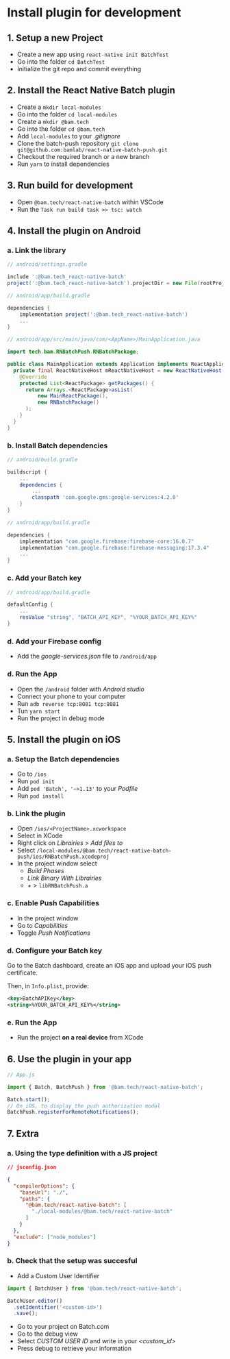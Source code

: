 # Install plugin for development

## 1. Setup a new Project

- Create a new app using `react-native init BatchTest`
- Go into the folder `cd BatchTest`
- Initialize the git repo and commit everything

## 2. Install the React Native Batch plugin

- Create a `mkdir local-modules`
- Go into the folder `cd local-modules`
- Create a `mkdir @bam.tech`
- Go into the folder `cd @bam.tech`
- Add `local-modules` to your _.gitignore_
- Clone the batch-push repository `git clone git@github.com:bamlab/react-native-batch-push.git`
- Checkout the required branch or a new branch
- Run `yarn` to install dependencies

## 3. Run build for development

- Open `@bam.tech/react-native-batch` within VSCode
- Run the `Task run build task >> tsc: watch`

## 4. Install the plugin on Android

### a. Link the library

```groovy
// android/settings.gradle

include ':@bam.tech_react-native-batch'
project(':@bam.tech_react-native-batch').projectDir = new File(rootProject.projectDir, '../local-modules/@bam.tech/react-native-batch-push/android')
```

```groovy
// android/app/build.gradle

dependencies {
    implementation project(':@bam.tech_react-native-batch')
    ...
}
```

```java
// android/app/src/main/java/com/<AppName>/MainApplication.java

import tech.bam.RNBatchPush.RNBatchPackage;

public class MainApplication extends Application implements ReactApplication {
  private final ReactNativeHost mReactNativeHost = new ReactNativeHost(this) {
    @Override
    protected List<ReactPackage> getPackages() {
      return Arrays.<ReactPackage>asList(
          new MainReactPackage(),
          new RNBatchPackage()
      );
    }
  }
}
```

### b. Install Batch dependencies

```groovy
// android/build.gradle

buildscript {
    ...
    dependencies {
        ...
        classpath 'com.google.gms:google-services:4.2.0'
    }
}
```

```groovy
// android/app/build.gradle

dependencies {
    implementation "com.google.firebase:firebase-core:16.0.7"
    implementation "com.google.firebase:firebase-messaging:17.3.4"
    ...
}
```

### c. Add your Batch key

```groovy
// android/app/build.gradle

defaultConfig {
    ...
    resValue "string", "BATCH_API_KEY", "%YOUR_BATCH_API_KEY%"
}
```

### d. Add your Firebase config

- Add the _google-services.json_ file to `/android/app`

### d. Run the App

- Open the `/android` folder with _Android studio_
- Connect your phone to your computer
- Run `adb reverse tcp:8081 tcp:8081`
- Tun `yarn start`
- Run the project in debug mode

## 5. Install the plugin on iOS

### a. Setup the Batch dependencies

- Go to `/ios`
- Run `pod init`
- Add `pod 'Batch', '~>1.13'` to your _Podfile_
- Run `pod install`

### b. Link the plugin

- Open `/ios/<ProjectName>.xcworkspace`
- Select _<ProjectName>_ in XCode
- Right click on _Librairies_ > _Add files to <Project Name>_
- Select `/local-modules/@bam.tech/react-native-batch-push/ios/RNBatchPush.xcodeproj`
- In the project window select
  - _Build Phases_
  - _Link Binary With Librairies_
  - _+_ > `libRNBatchPush.a`

### c. Enable Push Capabilities

- In the project window
- Go to _Capabilities_
- Toggle _Push Notifications_

### d. Configure your Batch key

Go to the Batch dashboard, create an iOS app and upload your iOS push certificate.

Then, in `Info.plist`, provide:

```xml
<key>BatchAPIKey</key>
<string>%YOUR_BATCH_API_KEY%</string>
```

### e. Run the App

- Run the project **on a real device** from XCode

## 6. Use the plugin in your app

```typescript
// App.js

import { Batch, BatchPush } from '@bam.tech/react-native-batch';

Batch.start();
// On iOS, to display the push authorization modal
BatchPush.registerForRemoteNotifications();
```

## 7. Extra

### a. Using the type definition with a JS project

```json
// jsconfig.json

{
  "compilerOptions": {
    "baseUrl": "./",
    "paths": {
      "@bam.tech/react-native-batch": [
        "./local-modules/@bam.tech/react-native-batch"
      ]
    }
  },
  "exclude": ["node_modules"]
}
```

### b. Check that the setup was succesful

- Add a Custom User Identifier

```typescript
import { BatchUser } from '@bam.tech/react-native-batch';

BatchUser.editor()
  .setIdentifier('<custom-id>')
  .save();
```

- Go to your project on Batch.com
- Go to the debug view
- Select _CUSTOM USER ID_ and write in your _<custom_id>_
- Press debug to retrieve your information
